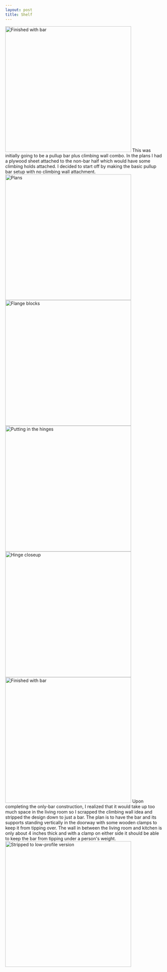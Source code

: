 ```yaml
---
layout: post
title: Shelf
---
```

<img src="{{ site.baseurl }}/images/crafts/pullup_bar/04.jpg" alt="Finished with bar" style="width: 400px;"/>  
<!--more-->
This was initially going to be a pullup bar plus climbing wall combo. In the plans I had a plywood sheet attached to the non-bar half which would have some climbing holds attached. I decided to start off by making the basic pullup bar setup with no climbing wall attachment.  
<img src="{{ site.baseurl }}/images/crafts/pullup_bar/00.jpg" alt="Plans" style="width: 400px;"/>  
<img src="{{ site.baseurl }}/images/crafts/pullup_bar/01.jpg" alt="Flange blocks" style="width: 400px;"/>  
<img src="{{ site.baseurl }}/images/crafts/pullup_bar/02.jpg" alt="Putting in the hinges" style="width: 400px;"/>  
<img src="{{ site.baseurl }}/images/crafts/pullup_bar/03.jpg" alt="Hinge closeup" style="width: 400px;"/>  
<img src="{{ site.baseurl }}/images/crafts/pullup_bar/04.jpg" alt="Finished with bar" style="width: 400px;"/>  
Upon completing the only-bar construction, I realized that it would take up too much space in the living room so I scrapped the climbing wall idea and stripped the design down to just a bar. The plan is to have the bar and its supports standing vertically in the doorway with some wooden clamps to keep it from tipping over. The wall in between the living room and kitchen is only about 4 inches thick and with a clamp on either side it should be able to keep the bar from tipping under a person's weight.  
<img src="{{ site.baseurl }}/images/crafts/pullup_bar/05.jpg" alt="Stripped to low-profile version" style="width: 400px;"/>  
